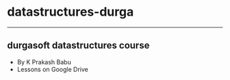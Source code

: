 # datastructures-durga
---
## durgasoft datastructures course 
* By K Prakash Babu
* Lessons on Google Drive
